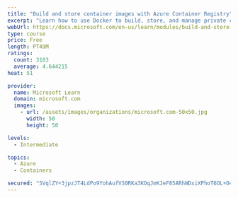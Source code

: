 ```yaml
---
title: "Build and store container images with Azure Container Registry"
excerpt: "Learn how to use Docker to build, store, and manage private container images with the Azure Container Registry."
webUrl: https://docs.microsoft.com/en-us/learn/modules/build-and-store-container-images/
type: course
price: Free
length: PT49M
ratings:
  count: 3103
  average: 4.644215
heat: 51

provider:
  name: Microsoft Learn
  domain: microsoft.com
  images:
    - url: /assets/images/organizations/microsoft.com-50x50.jpg
      width: 50
      height: 50

levels:
  - Intermediate

topics:
  - Azure
  - Containers

secured: "SVqlZY+3jpzJT4LdPo9YohAufVS0RKa3KOqJmKJeF85ARhWDxiXPhoT6OL+O4MJ5lN+9rx4Jv1rYK+OJ70hggJGa9mkfl5NxXkrzfZKtuuq92n2+soYo2oWHNfOHSFGLi1vRN2uzCU9/0lUYfme/1zT/A9AC3RpkAj4AedpVS5xJnkWovqfwoUOpTh00MJQ62zHv8HXLLkB0REPiQZ/FkV4qWkmEfruF5PYbbJb8t9WOT15QecOxPMqnLrI+NShGhPpAmx6BMRVXwHMi+zP+pTDNCxatcvVEJ0KflTkSB5lpuYQEHvh/pyQZKs5ljBm5KDaXEjURO4GYfg1s/Tu/y3TTv4TjVUaeYiHK1DcjwN6WFMPpc4oo6xOnG3cf82cJrD36/KNfDcodaj/z4iai4EEKEBvmvc87SpFYPNANjDo=;FWVrPle4VKI3kizkQVDBSw=="
---
```


